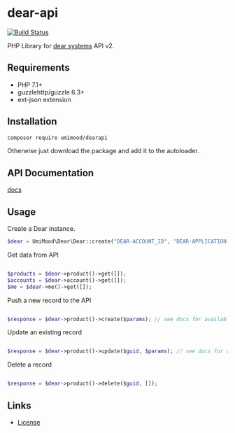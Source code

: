 # dear-api
[![Build Status](https://travis-ci.com/UmiMood/dear-api.svg?token=4CfuxCuzvs5i12ZugsAZ&branch=master)](https://travis-ci.com/UmiMood/dear-api)

PHP Library for [dear systems](https://dearinventory.docs.apiary.io) API v2.

## Requirements

* PHP 7.1+
* guzzlehttp/guzzle 6.3+
* ext-json extension

## Installation

```bash
composer require umimood/dearapi
```

Otherwise just download the package and add it to the autoloader.

## API Documentation
[docs](https://dearinventory.docs.apiary.io)

## Usage


Create a Dear instance.
```php
$dear = UmiMood\Dear\Dear::create("DEAR-ACCOUNT_ID", "DEAR-APPLICATION-KEY");
```

Get data from API
```php

$products = $dear->product()->get([]);
$accounts = $dear->account()->get([]);
$me = $dear->me()->get([]);

```

Push a new record to the API
```php

$response = $dear->product()->create($params); // see docs for available parameters

```

Update an existing record
```php

$response = $dear->product()->update($guid, $params); // see docs for available parameters

```

Delete a record
```php

$response = $dear->product()->delete($guid, []);

```

## Links ##
 * [License](./LICENSE)
